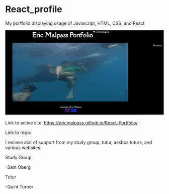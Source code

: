 # React_profile
My portfolio displaying usage of Javascript, HTML, CSS, and React 

![Screenshots](./src/images/screenshot.PNG)

Link to active site:
https://ericmalpass.github.io/React-Portfolio/

Link to repo:


I recieve alot of support from my study group, tutur, askbcs tuturs, and various websites: 

Study Group:

-Sam Oberg


Tutur

-Quint Turner
